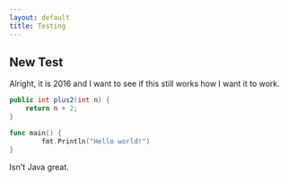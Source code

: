 ```yaml
---
layout: default
title: Testing
---
```


<h2> New Test </h2>

Alright, it is 2016 and I want to see if this still works how
I want it to work. 

```java
public int plus2(int n) {
	return n + 2;
}
```

```go
func main() {
		fmt.Println("Hello world!")
}
```

Isn't Java great. 
	
